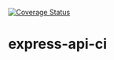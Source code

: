 [![Coverage Status](https://coveralls.io/repos/github/jo-well29/express-api-ci/badge.svg?branch=master)](https://coveralls.io/github/jo-well29/express-api-ci?branch=master)
# express-api-ci